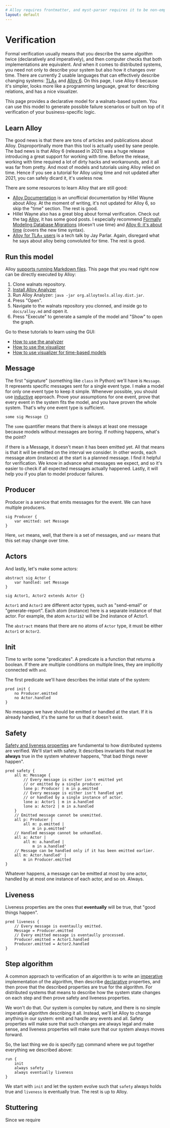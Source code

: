 ```yaml
---
# Alloy requires frontmatter, and myst-parser requires it to be non-empty
layout: default
---
```

# Verification

Formal verification usually means that you describe the same algoithm twice (declaratively and imperatively), and then computer checks that both implementations are equivalent. And when it comes to distributed systems, you need not only to describe your system but also how it changes over time. There are currently 2 usable languages that can effectively describe changing systems: [TLA+](https://en.wikipedia.org/wiki/TLA%2B) and [Alloy 6](https://en.wikipedia.org/wiki/Alloy_(specification_language)). On this page, I use Alloy 6 because it's  simpler, looks more like a programming language, great for describing relations, and has a nice visualizer.

This page provides a declarative model for a walnats-based system. You can use this model to generate possible failure scenarios or built on top of it verification of your business-specific logic.

## Learn Alloy

The good news is that there are tons of articles and publications about Alloy. Disproportinally more than this tool is actually used by sane people. The bad news is that Alloy 6 (released in 2021) was a huge release introducing a great support for working with time. Before the release, working with time required a lot of dirty hacks and workarounds, and it all was far from pretty. And most of models and tutorials using Alloy relied on time. Hence if you see a tutorial for Alloy using time and not updated after 2021, you can safely dicard it, it's useless now.

There are some resources to learn Alloy that are still good:

+ [Alloy Documentation](https://alloy.readthedocs.io/en/latest/index.html) is an unofficial documentation by Hillel Wayne about Alloy. At the moment of writing, it's not updated for Alloy 6, so skip the "time" section. The rest is good.
+ Hillel Wayne also has a great blog about formal verification. Check out the tag [Alloy](https://www.hillelwayne.com/tags/alloy/), it has some good posts. I especially recommend [Formally Modeling Database Migrations](https://www.hillelwayne.com/post/formally-modeling-migrations/) (doesn't use time) and [Alloy 6: it's about time](https://www.hillelwayne.com/post/alloy6/) (covers the new time syntax).
+ [Alloy for TLA+ users](https://www.youtube.com/watch?v=tZywZc04lJg) is a tech talk by Jay Parlar. Again, disregard what he says about alloy being convoluted for time. The rest is good.

## Run this model

Alloy [supports running Markdown files](https://alloy.readthedocs.io/en/latest/tooling/markdown.html). This page that you read right now can be directly executed by Alloy:

1. Clone walnats repository.
1. [Install Alloy Analyzer](https://github.com/AlloyTools/org.alloytools.alloy/releases/)
1. Run Alloy Analyzer: `java -jar org.alloytools.alloy.dist.jar`.
1. Press "Open".
1. Navigate to the walnats repository you clonned, and inside go to `docs/alloy.md` and open it.
1. Press "Execute" to generate a sample of the model and "Show" to open the graph.

Go to these tutorials to learn using the GUI:

+ [How to use the analyzer](https://alloy.readthedocs.io/en/latest/tooling/analyzer.html)
+ [How to use the visualizer](https://alloy.readthedocs.io/en/latest/tooling/visualizer.html)
+ [How to use visualizer for time-based models](https://www.hillelwayne.com/post/alloy6/#the-new-visualizer)

## Message

The first "signature" (something like `class` in Python) we'll have is `Message`. It represents specific messages sent for a single event type. I make a model for only one event type to keep it simple. Whenever possible, you should use [inductive](https://en.wikipedia.org/wiki/Inductive_reasoning) approach. Prove your assumptions for one event, prove that every event in the system fits the model, and you have proven the whole system. That's why one event type is sufficient.

```alloy
some sig Message {}
```

The `some` quantifier means that there is always at least one message because models without messages are boring. If nothing happens, what's the point?

if there is a Message, it doesn't mean it has been emitted yet. All that means is that it will be emitted on the interval we consider. In other words, each message atom (instance) at the start is a planned message. I find it helpful for verification. We know in advance what messages we expect, and so it's easier to check if all expected messages actually happened. Lastly, it will help you if you plan to model producer failures.

## Producer

Producer is a service that emits messages for the event. We can have multiple producers.

```alloy
sig Producer {
    var emitted: set Message
}
```

Here, `set` means, well, that there is a set of messages, and `var` means that this set may change over time.

## Actors

And lastly, let's make some actors:

```alloy
abstract sig Actor {
    var handled: set Message
}

sig Actor1, Actor2 extends Actor {}
```

`Actor1` and `Actor2` are different actor types, such as "send-email" or "generate-report". Each atom (instance) here is a separate instance of that actor. For example, the atom `Actor1$2` will be 2nd instance of Actor1.

The `abstract` means that there are no atoms of `Actor` type, it must be either `Actor1` or `Actor2`.

## Init

Time to write some "predicates". A predicate is a function that returns a boolean. If there are multiple conditions on multiple lines, they are implicitly connected with `and`.

The first predicate we'll have describes the initial state of the system:

```alloy
pred init {
    no Producer.emitted
    no Actor.handled
}
```

No messages we have should be emitted or handled at the start. If it is already handled, it's the same for us that it doesn't exist.

## Safety

[Safety and liveness properties](https://en.wikipedia.org/wiki/Safety_and_liveness_properties) are fundamental to how distributed systems are verified. We'll start with safety. It describes invariants that must be **always** true in the system whatever happens, "that bad things never happen".

```alloy
pred safety {
    all m: Message {
        // Every message is either isn't emitted yet
        // or emitted by a single producer.
        lone p: Producer | m in p.emitted
        // Every message is either isn't handled yet
        // or handled by a single instance of actor.
        lone a: Actor1 | m in a.handled
        lone a: Actor2 | m in a.handled
    }
    // Emitted message cannot be unemitted.
    all p: Producer |
        all m: p.emitted |
            m in p.emitted'
    // Handled message cannot be unhandled.
    all a: Actor |
        all m: a.handled |
            m in a.handled'
    // Message can be handled only if it has been emitted earlier.
    all m: Actor.handled' |
        m in Producer.emitted
}
```

Whatever happens, a message can be emitted at most by one actor, handled by at most one instance of each actor, and so on. Always.

## Liveness

Liveness properties are the ones that **eventually** will be true, that "good things happen".

```alloy
pred liveness {
    // Every message is eventaully emitted.
    Message = Producer.emitted
    // Every emitted message is eventaully processed.
    Producer.emitted = Actor1.handled
    Producer.emitted = Actor2.handled
}
```

## Step algorithm

A common approach to verification of an algorithm is to write an [imperative](https://en.wikipedia.org/wiki/Imperative_programming) implementation of the algorithm, then describe [declarative](https://en.wikipedia.org/wiki/Declarative_programming) properties, and then prove that the described properties are true for the algorithm. For distributed systems that means to describe how the system state changes on each step and then prove safety and liveness properties.

We won't do that. Our system is complex by nature, and there is no simple imperative algorithm describing it all. Instead, we'll let Alloy to change anything in our system: emit and handle any events and all. Safety properties will make sure that such changes are always legal and make sense, and liveness properties will make sure that our system always moves forward.

So, the last thing we do is specify [run](https://alloy.readthedocs.io/en/latest/language/commands.html#run) command where we put together everything we described above:

```alloy
run {
    init
    always safety
    always eventually liveness
}
```

We start with `init` and let the system evolve such that `safety` always holds true and `liveness` is eventually true. The rest is up to Alloy.

## Stuttering

Since we require
